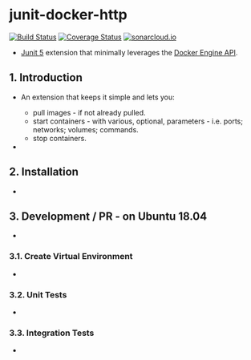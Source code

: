 # junit-docker-http 
[![Build Status](https://travis-ci.org/jameshnsears/junit-docker-http.svg?branch=master)](https://travis-ci.org/jameshnsears/junit-docker-http) 
[![Coverage Status](https://coveralls.io/repos/github/jameshnsears/junit-docker-http/badge.svg)](https://coveralls.io/github/jameshnsears/junit-docker-http) 
[![sonarcloud.io](https://sonarcloud.io/images/project_badges/sonarcloud-white.svg)](https://sonarcloud.io/dashboard?id=jameshnsears_junit-docker-http) 



* [Junit 5](https://junit.org/junit5/docs/current/user-guide/#extensions) extension that minimally leverages the [Docker Engine API](https://docs.docker.com/engine/api/v1.39/).

## 1. Introduction
* An extension that keeps it simple and lets you:
    * pull images - if not already pulled.
    * start containers - with various, optional, parameters - i.e. ports; networks; volumes; commands.
    * stop containers.

* 

## 2. Installation
* 

## 3. Development / PR - on Ubuntu 18.04
* 

### 3.1. Create Virtual Environment
* 

### 3.2. Unit Tests
* 

### 3.3. Integration Tests
* 
